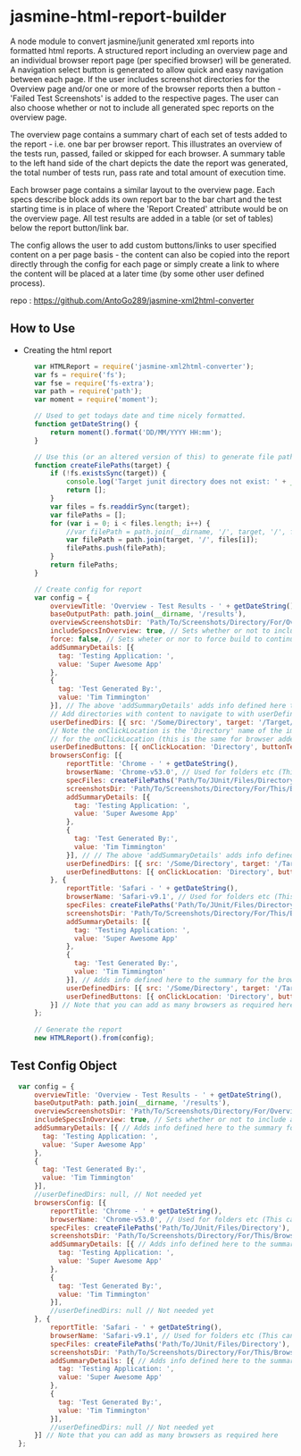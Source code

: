 jasmine-html-report-builder
=================================

A node module to convert jasmine/junit generated xml reports into formatted html reports. A structured report including an overview page
and an individual browser report page (per specified browser) will be generated. A navigation select button is generated to allow quick and easy navigation between
each page. If the user includes screenshot directories for the Overview page and/or one or more of the browser reports then a button - 
'Failed Test Screenshots' is added to the respective pages. The user can also choose whether or not to include all generated spec reports
on the overview page. 

The overview page contains a summary chart of each set of tests added to the report - i.e. one bar per browser report. This illustrates
an overview of the tests run, passed, failed or skipped for each browser. A summary table to the left hand side of the chart depicts the
date the report was generated, the total number of tests run, pass rate and total amount of execution time. 

Each browser page contains a similar layout to the overview page. Each specs describe block adds its own report bar to the bar chart and
the test starting time is in place of where the 'Report Created' attribute would be on the overview page. All test results are added in
a table (or set of tables) below the report button/link bar.

The config allows the user to add custom buttons/links to user specified content on a per page basis - the content can also be copied into the report directly through the config for each page or simply create a link to where the content will be placed at a later time (by some other user defined process). 

repo : https://github.com/AntoGo289/jasmine-xml2html-converter

How to Use
----------------------------------
* Creating the html report
````Javascript
      var HTMLReport = require('jasmine-xml2html-converter');
      var fs = require('fs');
      var fse = require('fs-extra');
      var path = require('path');
      var moment = require('moment');

      // Used to get todays date and time nicely formatted.
      function getDateString() {
          return moment().format('DD/MM/YYYY HH:mm');
      }

      // Use this (or an altered version of this) to generate file path array for each browser being added to the report
      function createFilePaths(target) {
          if (!fs.existsSync(target)) {
              console.log('Target junit directory does not exist: ' + __dirname + '/' + target);
              return [];
          }
          var files = fs.readdirSync(target);
          var filePaths = [];
          for (var i = 0; i < files.length; i++) {
              //var filePath = path.join(__dirname, '/', target, '/', files[i]); // Used to specify just files in dir
              var filePath = path.join(target, '/', files[i]);
              filePaths.push(filePath);
          }
          return filePaths;
      }

      // Create config for report
      var config = {
          overviewTitle: 'Overview - Test Results - ' + getDateString(),
          baseOutputPath: path.join(__dirname, '/results'),
          overviewScreenshotsDir: 'Path/To/Screenshots/Directory/For/Overview',
          includeSpecsInOverview: true, // Sets whether or not to include all spec report tables in overview page
          force: false, // Sets wheter or nor to force build to continue when a failure occurs on file/directory operations
          addSummaryDetails: [{
            tag: 'Testing Application: ',
            value: 'Super Awesome App'
          },
          {
            tag: 'Test Generated By:',
            value: 'Tim Timmington'
          }], // The above 'addSummaryDetails' adds info defined here to the summary for the overview page
          // Add directories with content to navigate to with userDefinedButtons
          userDefinedDirs: [{ src: '/Some/Directory', target: '/Target/Directory/ (optional)' }, { src: '/Other/Directory', target: '...' }], 
          // Note the onClickLocation is the 'Directory' name of the imported directory - if target is specied then you must input the target
          // for the onClickLocation (this is the same for browser added buttons in the below config)
          userDefinedButtons: [{ onClickLocation: 'Directory', buttonText: 'Text on Button'}],
          browsersConfig: [{
              reportTitle: 'Chrome - ' + getDateString(),
              browserName: 'Chrome-v53.0', // Used for folders etc (This can be as specific as required)
              specFiles: createFilePaths('Path/To/JUnit/Files/Directory'), // Send array of absolute paths to files from chrome/other folder
              screenshotsDir: 'Path/To/Screenshots/Directory/For/This/Browser',
              addSummaryDetails: [{
                tag: 'Testing Application: ',
                value: 'Super Awesome App'
              },
              {
                tag: 'Test Generated By:',
                value: 'Tim Timmington'
              }], // // The above 'addSummaryDetails' adds info defined here to the summary for the browser page
              userDefinedDirs: [{ src: '/Some/Directory', target: '/Target/Directory/ (optional)' }, { src: '/Other/Directory', target: '...' }], 
              userDefinedButtons: [{ onClickLocation: 'Directory', buttonText: 'Text on Button'}]
          }, {
              reportTitle: 'Safari - ' + getDateString(),
              browserName: 'Safari-v9.1', // Used for folders etc (This can be as specific as required)
              specFiles: createFilePaths('Path/To/JUnit/Files/Directory'), // Send array of absolute paths to files from safari/other folder
              screenshotsDir: 'Path/To/Screenshots/Directory/For/This/Browser',
              addSummaryDetails: [{
                tag: 'Testing Application: ',
                value: 'Super Awesome App'
              },
              {
                tag: 'Test Generated By:',
                value: 'Tim Timmington'
              }], // Adds info defined here to the summary for the browser page
              userDefinedDirs: [{ src: '/Some/Directory', target: '/Target/Directory/ (optional)' }, { src: '/Other/Directory', target: '...' }], 
              userDefinedButtons: [{ onClickLocation: 'Directory', buttonText: 'Text on Button'}]
          }] // Note that you can add as many browsers as required here
      };
      
      // Generate the report 
      new HTMLReport().from(config);
````
Test Config Object
----------------------------------
````Javascript
  var config = {
      overviewTitle: 'Overview - Test Results - ' + getDateString(),
      baseOutputPath: path.join(__dirname, '/results'),
      overviewScreenshotsDir: 'Path/To/Screenshots/Directory/For/Overview',
      includeSpecsInOverview: true, // Sets whether or not to include all spec report tables in overview page
      addSummaryDetails: [{ // Adds info defined here to the summary for the overview page
        tag: 'Testing Application: ',
        value: 'Super Awesome App'
      },
      {
        tag: 'Test Generated By:',
        value: 'Tim Timmington'
      }], 
      //userDefinedDirs: null, // Not needed yet
      browsersConfig: [{
          reportTitle: 'Chrome - ' + getDateString(),
          browserName: 'Chrome-v53.0', // Used for folders etc (This can be as specific as required)
          specFiles: createFilePaths('Path/To/JUnit/Files/Directory'), // Send array of absolute paths to files from chrome/other folder
          screenshotsDir: 'Path/To/Screenshots/Directory/For/This/Browser',
          addSummaryDetails: [{ // Adds info defined here to the summary for the browser page
            tag: 'Testing Application: ',
            value: 'Super Awesome App'
          },
          {
            tag: 'Test Generated By:',
            value: 'Tim Timmington'
          }],
          //userDefinedDirs: null // Not needed yet
      }, {
          reportTitle: 'Safari - ' + getDateString(),
          browserName: 'Safari-v9.1', // Used for folders etc (This can be as specific as required)
          specFiles: createFilePaths('Path/To/JUnit/Files/Directory'), // Send array of absolute paths to files from safari/other folder
          screenshotsDir: 'Path/To/Screenshots/Directory/For/This/Browser',
          addSummaryDetails: [{ // Adds info defined here to the summary for the browser page
            tag: 'Testing Application: ',
            value: 'Super Awesome App'
          },
          {
            tag: 'Test Generated By:',
            value: 'Tim Timmington'
          }], 
          //userDefinedDirs: null // Not needed yet
      }] // Note that you can add as many browsers as required here
  };
  ````

